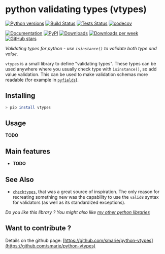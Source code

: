# python validating types (vtypes)

[![Python versions](https://img.shields.io/pypi/pyversions/vtypes.svg)](https://pypi.python.org/pypi/vtypes/) [![Build Status](https://travis-ci.org/smarie/python-vtypes.svg?branch=master)](https://travis-ci.org/smarie/python-vtypes) [![Tests Status](https://smarie.github.io/python-vtypes/junit/junit-badge.svg?dummy=8484744)](https://smarie.github.io/python-vtypes/junit/report.html) [![codecov](https://codecov.io/gh/smarie/python-vtypes/branch/master/graph/badge.svg)](https://codecov.io/gh/smarie/python-vtypes)

[![Documentation](https://img.shields.io/badge/doc-latest-blue.svg)](https://smarie.github.io/python-vtypes/) [![PyPI](https://img.shields.io/pypi/v/vtypes.svg)](https://pypi.python.org/pypi/vtypes/) [![Downloads](https://pepy.tech/badge/vtypes)](https://pepy.tech/project/vtypes) [![Downloads per week](https://pepy.tech/badge/vtypes/week)](https://pepy.tech/project/vtypes) [![GitHub stars](https://img.shields.io/github/stars/smarie/python-vtypes.svg)](https://github.com/smarie/python-vtypes/stargazers)

*Validating types for python - use `isinstance()` to validate both type and value.*

`vtypes` is a small library to define "validating types". These types can be used anywhere where you usually check type with `isinstance()`, so add value validation. This can be used to make validation schemas more readable (for example in [`pyfields`](https://smarie.github.io/python-pyfields/#3-autofields)).


## Installing

```bash
> pip install vtypes
```

## Usage

**TODO**

## Main features

 * **TODO**

## See Also

 * [`checktypes`](https://gitlab.com/yahya-abou-imran/checktypes), that was a great source of inspiration. The only reason for recreating something new was the capability to use the `valid8` syntax for validators (as well as its standardized exceptions).
 
*Do you like this library ? You might also like [my other python libraries](https://github.com/smarie/OVERVIEW#python)* 

## Want to contribute ?

Details on the github page: [https://github.com/smarie/python-vtypes](https://github.com/smarie/python-vtypes)
